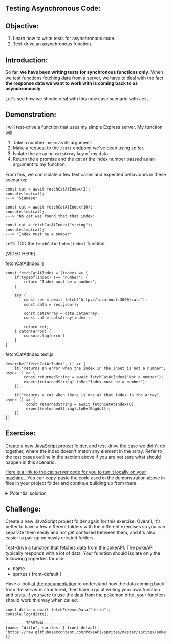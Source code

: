## Testing Asynchronous Code: 

## Objective:
1. Learn how to write tests for asynchronous code.
1. Test-drive an asynchronous function. 

## Introduction:
So far, **we have been writing tests for synchronous functions only**. When we test functions fetching data from a server, we have to deal with the fact **the response data we want to work with is coming back to us asynchronously**.

Let's see how we should deal with this new case scenario with Jest. 

## Demonstration: 
I will test-drive a function that uses my simple Express server. My function will:

1. Take a number `index` as its argument.
1. Make a request to the `/cats` endpoint we've been using so far.
1. Isolate the array on `catsArray` key of my data.
1. Return the a promise and the cat at the index number passed as an argument to my function. 

From this, we can isolate a few test cases and expected behaviours in these scenarios: 
```
const cat = await fetchCatAtIndex(2);
console.log(cat);
---> "Siamese"

const cat = await fetchCatAtIndex(10);
console.log(cat);
---> "No cat was found that that index"

const cat = fetchCatAtIndex("string");
console.log(cat);
---> "Index must be a number"
```

Let's TDD the `fetchCatAtIndex(index)` function: 

[VIDEO HERE]

fetchCatAtIndex.js
```
const fetchCatAtIndex = (index) => {
    if(typeof(index) !== "number") {
        return "Index must be a number";
    }

    try {
        const res = await fetch("http://localhost:3000/cats");
        const data = res.json();

        const catsArray = data.catsArray; 
        const cat = catsArray[index];

        return cat; 
    } catch(error) {
        console.log(error)
    }  
}
```

fetchCatAtIndex.test.js
```
describe("fetchCatAtIndex", () => {
    it("returns an error when the index in the input is not a number", async () => {
        const returnedString = await fetchCatAtIndex("Not a number");
        expect(returnedString).toBe("Index must be a number");
    });

    it("returns a cat when there is one at that index in the array", async () => {
         const returnedString = await fetchCatAtIndex(0);
         expect(returnedString).toBe(Ragdoll);
    }) 
})
```

## Exercise: 

[Create a new JavaScript project folder](https://journey.makers.tech/pages/pill-setting-up-a-javascript-project), and test-drive the case we didn't do together, where the index doesn't match any element in the array. Refer to the test cases outline in the section above if you are not sure what should happen in this scenario. 

[Here is a link to the cat server code for you to run it locally on your machine.](TODO:Add_link). You can copy-paste the code used in the demonstration above in files in your project folder and continue building up from there. 


<details>
<summary>Potential solution</summary>

fetchCatAtIndex.js
```
const fetchCatAtIndex = (index) => {
    if(typeof(index) !== "number") {
        return "Index must be a number";
    }
    
    try {
        const res = await fetch("http://localhost:3000/cats");
        const data = res.json();

        const catsArray = data.catsArray; 
        const cat = catsArray[index];

        if(!cat) {
            return "No cat was found that that index";
        }

        return cat; 
    } catch(error) {
        console.log(error)
    }  
}
```

fetchCatAtIndex.test.js
```
describe("fetchCatAtIndex", () => {
    it("returns an error when the index in the input is not a number", async () => {
        const returnedString = await fetchCatAtIndex("Not a number");
        expect(returnedString).toBe("Index must be a number");
    });

    it("returns a cat when there is one at that index in the array", async () => {
         const returnedString = await fetchCatAtIndex(0);
         expect(returnedString).toBe(Ragdoll);
    }) 
    it("returns an error when there is nothing at the index passed to the function", () => {
        const returnedString = await fetchCatAtIndex(0);
        expect(returnedString).toBe("No cat was found that that index");
    })
})

```
</details>

## Challenge: 

Create a new JavaScript project folder again for this exercise. Overall, it's better to have a few different folders with the different exercises so you can separate them easily and not get confused between them, and it's also easier to pair up on newly created folders. 

Test-drive a function that fetches data from the [pokeAPI](https://pokeapi.co/). The pokeAPI typically responds with a lot of data. Your function should isolate only the following properties for use:
- name
- sprites { front-default }

Have a look [at the documentation](https://pokeapi.co/) to understand how the data coming back from the server is structured, then have a go at writing your own function and tests. If you were to use the data from the pokemon ditto, your function should work this way when called: 

```
const ditto = await fetchPokemonData("ditto");
console.log(ditto);

---------TERMINAL------------
{name: "ditto", sprites: { front-default: "https://raw.githubusercontent.com/PokeAPI/sprites/master/sprites/pokemon/132.png" }}
```
